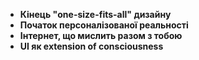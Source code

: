 - **Кінець "one-size-fits-all" дизайну**
- **Початок персоналізованої реальності**
- **Інтернет, що мислить разом з тобою**
- **UI як extension of consciousness**